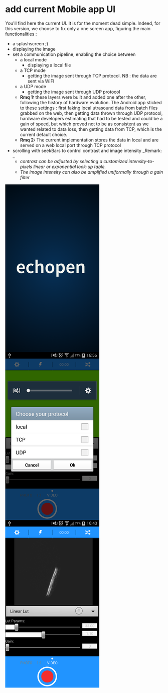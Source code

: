 # add current Mobile app UI

You'll find here the current UI. It is for the moment dead simple. Indeed, for this version, we choose to fix only a one screen app, figuring the main functionalities :





* a splashscreen ;\)
* displaying the image
* set a communication pipeline, enabling the choice between
  * a local mode 
    * displaying a local file 
  * a TCP mode 
    * getting the image sent through TCP protocol. NB : the data are sent via WIFI
  * a UDP mode
    * getting the image sent through UDP protocol
  * **Rmq 1:** these layers were built and added one after the other, following the history of hardware evolution. The Android app sticked to these settings : first faking local utrasound data from batch files grabbed on the web, then getting data thrown through UDP protocol, hardware developers estimating that had to be tested and could be a gain of speed, but which proved not to be as consistent as we wanted related to data loss, then getting data from TCP, which is the current default choice.
  * **Rmq 2:** The current implementation stores the data in local and are served on a web local port through TCP protocol 
* scrolling with seekBars to control contrast and image intensity
  _Remark: _
  * _contrast can be adjusted by selecting a customized intensity-to-pixels linear or exponential look-up table._
  * _The image intensity can also be amplified uniformally through a gain filter_


<img src="/assets/Screenshot_2017-04-15-16-56-57.png" alt="alt text" width="300px" style="float:left">

<img src="/assets/Screenshot_2017-04-15-16-56-10.png" alt="alt text" width="300px" style="float:left">

<img src="/assets/Screenshot_2017-04-15-16-43-41.png" alt="alt text" width="300px">



